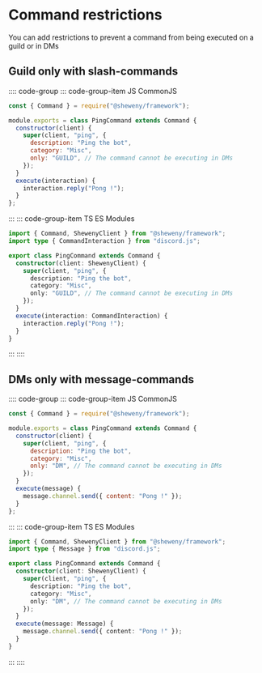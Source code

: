 # Command restrictions

You can add restrictions to prevent a command from being executed on a guild or in DMs

## Guild only with slash-commands

:::: code-group
::: code-group-item JS CommonJS

```js
const { Command } = require("@sheweny/framework");

module.exports = class PingCommand extends Command {
  constructor(client) {
    super(client, "ping", {
      description: "Ping the bot",
      category: "Misc",
      only: "GUILD", // The command cannot be executing in DMs
    });
  }
  execute(interaction) {
    interaction.reply("Pong !");
  }
};
```

:::
::: code-group-item TS ES Modules

```ts
import { Command, ShewenyClient } from "@sheweny/framework";
import type { CommandInteraction } from "discord.js";

export class PingCommand extends Command {
  constructor(client: ShewenyClient) {
    super(client, "ping", {
      description: "Ping the bot",
      category: "Misc",
      only: "GUILD", // The command cannot be executing in DMs
    });
  }
  execute(interaction: CommandInteraction) {
    interaction.reply("Pong !");
  }
}
```

:::
::::

## DMs only with message-commands

:::: code-group
::: code-group-item JS CommonJS

```js
const { Command } = require("@sheweny/framework");

module.exports = class PingCommand extends Command {
  constructor(client) {
    super(client, "ping", {
      description: "Ping the bot",
      category: "Misc",
      only: "DM", // The command cannot be executing in DMs
    });
  }
  execute(message) {
    message.channel.send({ content: "Pong !" });
  }
};
```

:::
::: code-group-item TS ES Modules

```ts
import { Command, ShewenyClient } from "@sheweny/framework";
import type { Message } from "discord.js";

export class PingCommand extends Command {
  constructor(client: ShewenyClient) {
    super(client, "ping", {
      description: "Ping the bot",
      category: "Misc",
      only: "DM", // The command cannot be executing in DMs
    });
  }
  execute(message: Message) {
    message.channel.send({ content: "Pong !" });
  }
}
```

:::
::::
